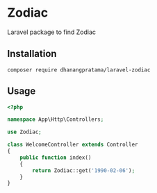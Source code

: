 # Zodiac
Laravel package to find Zodiac

## Installation
```
composer require dhanangpratama/laravel-zodiac
```

## Usage
```php
<?php

namespace App\Http\Controllers;

use Zodiac;

class WelcomeController extends Controller
{
    public function index()
    {
        return Zodiac::get('1990-02-06');
    }
}
```